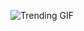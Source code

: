 ![Trending GIF](https://media3.giphy.com/media/v1.Y2lkPThiYjIxNzcyd24zcDJrYTRsNHp4cmZkZjhwY3ZhZXhrM3lyeDF6dm80ejZzdjBraCZlcD12MV9naWZzX3NlYXJjaCZjdD1n/YYKoJL28YtscdUTGWA/giphy.gif)
